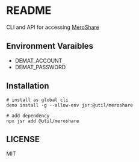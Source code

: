 # README

CLI and API for accessing [MeroShare](https://meroshare.cdsc.com.np/)

## Environment Varaibles

- DEMAT_ACCOUNT
- DEMAT_PASSWORD

## Installation

```
# install as global cli
deno install -g --allow-env jsr:@util/meroshare

# add dependency
npx jsr add @util/meroshare
```

## LICENSE

MIT
